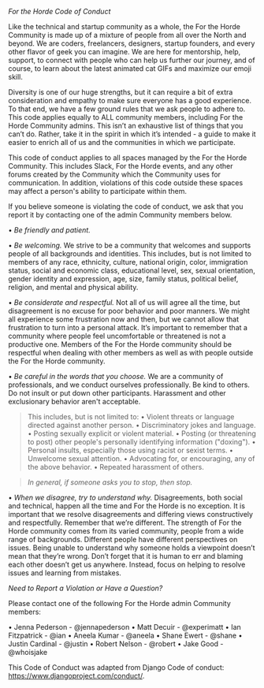 *For the Horde Code of Conduct*

Like the technical and startup community as a whole, the For the Horde Community is made up of a mixture of people from all over the North and beyond. We are coders, freelancers, designers, startup founders, and every other flavor of geek you can imagine.  We are here for mentorship, help, support, to connect with people who can help us further our journey, and of course, to learn about the latest animated cat GIFs and maximize our emoji skill.

Diversity is one of our huge strengths, but it can require a bit of extra consideration and empathy to make sure everyone has a good experience. To that end, we have a few ground rules that we ask people to adhere to. This code applies equally to ALL community members, including For the Horde Community admins.
This isn’t an exhaustive list of things that you can’t do. Rather, take it in the spirit in which it’s intended - a guide to make it easier to enrich all of us and the communities in which we participate.

This code of conduct applies to all spaces managed by the For the Horde Community. This includes Slack, For the Horde events, and any other forums created by the Community which the Community uses for communication. In addition, violations of this code outside these spaces may affect a person's ability to participate within them.

If you believe someone is violating the code of conduct, we ask that you report it by contacting one of the admin Community members below.

• *Be friendly and patient.*

• *Be welcoming.* We strive to be a community that welcomes and supports people of all backgrounds and identities. This includes, but is not limited to members of any race, ethnicity, culture, national origin, color, immigration status, social and economic class, educational level, sex, sexual orientation, gender identity and expression, age, size, family status, political belief, religion, and mental and physical ability.

• *Be considerate and respectful.* Not all of us will agree all the time, but disagreement is no excuse for poor behavior and poor manners. We might all experience some frustration now and then, but we cannot allow that frustration to turn into a personal attack. It’s important to remember that a community where people feel uncomfortable or threatened is not a productive one. Members of the For the Horde community should be respectful when dealing with other members as well as with people outside the For the Horde community.

• *Be careful in the words that you choose.* We are a community of professionals, and we conduct ourselves professionally. Be kind to others. Do not insult or put down other participants. Harassment and other exclusionary behavior aren't acceptable.

> This includes, but is not limited to:
> • Violent threats or language directed against another person.
> • Discriminatory jokes and language.
> • Posting sexually explicit or violent material.
> • Posting (or threatening to post) other people's personally identifying information ("doxing").
> • Personal insults, especially those using racist or sexist terms.
> • Unwelcome sexual attention.
> • Advocating for, or encouraging, any of the above behavior.
> • Repeated harassment of others.

> *In general, if someone asks you to stop, then stop.*

• *When we disagree, try to understand why.* Disagreements, both social and technical, happen all the time and For the Horde is no exception. It is important that we resolve disagreements and differing views constructively and respectfully. Remember that we’re different. The strength of For the Horde community comes from its varied community, people from a wide range of backgrounds. Different people have different perspectives on issues. Being unable to understand why someone holds a viewpoint doesn’t mean that they’re wrong. Don’t forget that it is human to err and blaming each other doesn’t get us anywhere. Instead, focus on helping to resolve issues and learning from mistakes.

*Need to Report a Violation or Have a Question?*

Please contact one of the following For the Horde admin Community members:

• Jenna Pederson - @jennapederson
• Matt Decuir - @experimatt
• Ian Fitzpatrick - @ian
• Aneela Kumar - @aneela
• Shane Ewert - @shane
• Justin Cardinal - @justin
• Robert Nelson - @robert
• Jake Good - @whoisjake

This Code of Conduct was adapted from Django Code of conduct: https://www.djangoproject.com/conduct/.
